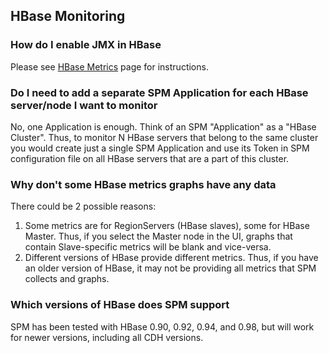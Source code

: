 
## HBase Monitoring

### How do I enable JMX in HBase

Please see [HBase Metrics](http://hbase.apache.org/metrics.html)
page for
instructions.

### Do I need to add a separate SPM Application for each HBase server/node I want to monitor

No, one Application is enough. Think of an SPM "Application" as a
"HBase Cluster". Thus, to monitor N HBase servers that belong to the
same cluster you would create just a single SPM Application and use its
Token in SPM configuration file on all HBase servers that are a part of
this cluster.

### Why don't some HBase metrics graphs have any data

There could be 2 possible reasons:

1.  Some metrics are for RegionServers (HBase slaves), some for HBase
    Master. Thus, if you select the Master node in the UI, graphs that
    contain Slave-specific metrics will be blank and vice-versa.
2.  Different versions of HBase provide different metrics. Thus, if you
    have an older version of HBase, it may not be providing all metrics
    that SPM collects and graphs.

### Which versions of HBase does SPM support

SPM has been tested with HBase 0.90, 0.92, 0.94, and 0.98, but
will work for newer versions, including all CDH
versions.
